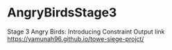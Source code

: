# AngryBirdsStage3
Stage 3 Angry Birds: Introducing Constraint
Output link 
https://yamunah96.github.io/towe-siege-projct/
